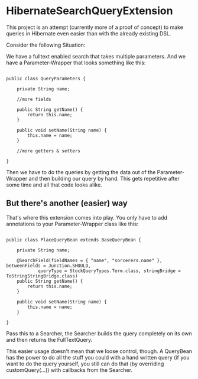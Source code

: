 HibernateSearchQueryExtension
=====================

This project is an attempt (currently more of a proof of concept) to
make queries in Hibernate even easier than with the already
existing DSL.

Consider the following Situation:

We have a fulltext enabled search that takes
multiple parameters. And we have a Parameter-Wrapper
that looks something like this:

<pre><code>
public class QueryParameters {

	private String name;
	
	//more fields

	public String getName() {
		return this.name;
	}

	public void setName(String name) {
		this.name = name;
	}
	
	//more getters & setters

}
</code></pre>

Then we have to do the queries by getting the
data out of the Parameter-Wrapper and then
building our query by hand. This gets repetitive
after some time and all that code looks alike.

But there's another (easier) way
---------------------------------

That's where this extension comes into play.
You only have to add annotations to your
Parameter-Wrapper class like this:

<pre><code>
public class PlaceQueryBean extends BaseQueryBean<Place> {

	private String name;

	@SearchField(fieldNames = { "name", "sorcerers.name" }, betweenFields = Junction.SHOULD, 
			queryType = StockQueryTypes.Term.class, stringBridge = ToStringStringBridge.class)
	public String getName() {
		return this.name;
	}

	public void setName(String name) {
		this.name = name;
	}

}
</code></pre>

Pass this to a Searcher, the Searcher builds the query
completely on its own and then returns
the FullTextQuery.

This easier usage doesn't mean that we loose control, though.
A QueryBean has the power to do all the stuff
you could with a hand written query
(if you want to do the query yourself, you still can do that (by overriding customQuery(...))
with callbacks from the Searcher.
